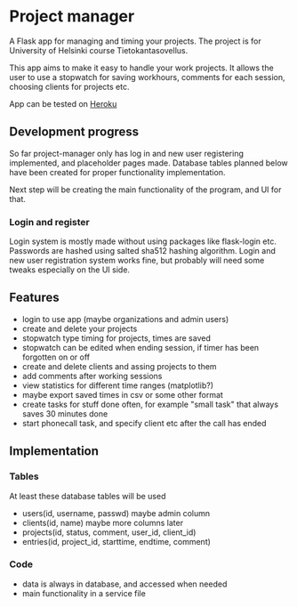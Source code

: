 # Project manager

A Flask app for managing and timing your projects. The project is for University of Helsinki course Tietokantasovellus.

This app aims to make it easy to handle your work projects. It allows the user to use a stopwatch for saving workhours, comments for each session, choosing clients for projects etc.

App can be tested on [Heroku](https://tsoha-project-manager.herokuapp.com)

## Development progress

So far project-manager only has log in and new user registering implemented, and placeholder pages made. Database tables planned below have been created for proper functionality implementation.

Next step will be creating the main functionality of the program, and UI for that.

### Login and register

Login system is mostly made without using packages like flask-login etc. Passwords are hashed using salted sha512 hashing algorithm. Login and new user registration system works fine, but probably will need some tweaks especially on the UI side.

## Features

- login to use app (maybe organizations and admin users)
- create and delete your projects
- stopwatch type timing for projects, times are saved
- stopwatch can be edited when ending session, if timer has been forgotten on or off
- create and delete clients and assing projects to them
- add comments after working sessions
- view statistics for different time ranges (matplotlib?)
- maybe export saved times in csv or some other format
- create tasks for stuff done often, for example "small task" that always saves 30 minutes done
- start phonecall task, and specify client etc after the call has ended

## Implementation

### Tables

At least these database tables will be used
- users(id, username, passwd) maybe admin column
- clients(id, name) maybe more columns later
- projects(id, status, comment, user_id, client_id)
- entries(id, project_id, starttime, endtime, comment)

### Code
- data is always in database, and accessed when needed
- main functionality in a service file